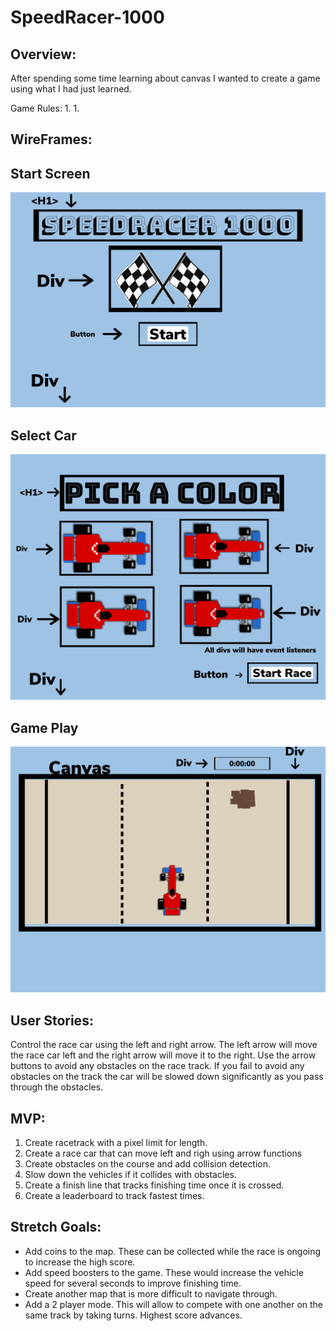 # SpeedRacer-1000

## Overview:
After spending some time learning about canvas I wanted to create a game using what I had just learned.  

Game Rules:
1. 
1. 

## WireFrames:

## Start Screen
![screenshot start](images/Screen1.JPG)

## Select Car
![screenshot Select Car](images/Screen2.JPG)

## Game Play
![screenshot Game Play](images/IMG_0192.JPG)




## User Stories:
Control the race car using the left and right arrow. The left arrow will move the race car left and the right arrow will move it to the right. Use the arrow buttons to avoid any obstacles on the race track. If you fail to avoid any obstacles on the track the car will be slowed down significantly as you pass through the obstacles. 



## MVP:
1. Create racetrack with a pixel limit for length. 
1. Create a race car that can move left and righ using arrow functions
1. Create obstacles on the course and add collision detection. 
1. Slow down the vehicles if it collides with obstacles.
1. Create a finish line that tracks finishing time once it is crossed. 
1. Create a leaderboard to track fastest times. 


## Stretch Goals:
* Add coins to the map. These can be collected while the race is ongoing to increase the high score. 
* Add speed boosters to the game. These would increase the vehicle speed for several seconds to improve finishing time.
* Create another map that is more difficult to navigate through. 
* Add a 2 player mode. This will allow to compete with one another on the same track by taking turns. Highest score advances.


